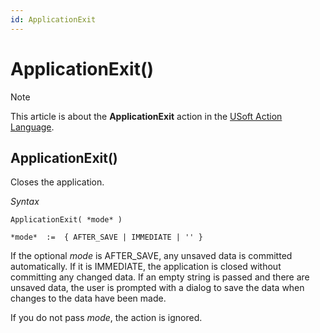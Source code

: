 ```yaml
---
id: ApplicationExit
---
```


# ApplicationExit()



> [!NOTE]
> This article is about the **ApplicationExit** action in the [USoft Action Language](/docs/Task%20flow/Action%20Language%20reference/USoft%20Action%20Language.md).

## **ApplicationExit()**

Closes the application.

*Syntax*

```
ApplicationExit( *mode* )

*mode*  :=  { AFTER_SAVE | IMMEDIATE | '' }
```

If the optional *mode* is AFTER_SAVE, any unsaved data is committed automatically. If it is IMMEDIATE, the application is closed without committing any changed data. If an empty string is passed and there are unsaved data, the user is prompted with a dialog to save the data when changes to the data have been made.

If you do not pass *mode*, the action is ignored.